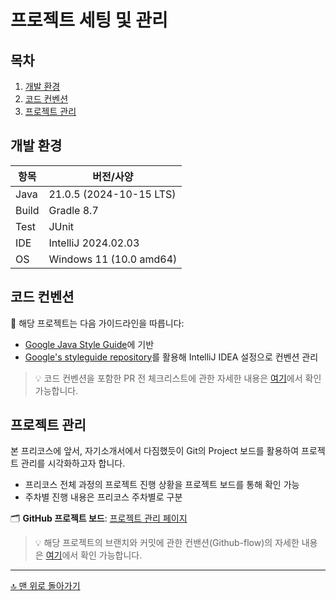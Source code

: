 # 프로젝트 세팅 및 관리

## 목차

1. [개발 환경](#개발-환경)
2. [코드 컨벤션](#코드-컨벤션)
3. [프로젝트 관리](#프로젝트-관리)

## 개발 환경

| 항목    | 버전/사양                   |
|-------|-------------------------|
| Java  | 21.0.5 (2024-10-15 LTS) |
| Build | Gradle 8.7              |
| Test  | JUnit                   |
| IDE   | IntelliJ 2024.02.03     |
| OS    | Windows 11 (10.0 amd64) |

## 코드 컨벤션

📘 해당 프로젝트는 다음 가이드라인을 따릅니다:

- [Google Java Style Guide](https://google.github.io/styleguide/javaguide.html)에 기반
- [Google's styleguide repository](https://github.com/google/styleguide)를 활용해 IntelliJ IDEA 설정으로 컨벤션 관리

> 💡 코드 컨벤션을 포함한 PR 전 체크리스트에 관한 자세한
> 내용은 [여기](https://www.notion.so/wodnd0131/PR-11fa589c33f28029b472c758966453a9?pvs=4)에서 확인 가능합니다.

## 프로젝트 관리

본 프리코스에 앞서, 자기소개서에서 다짐했듯이 Git의 Project 보드를 활용하여 프로젝트 관리를 시각화하고자 합니다.

- 프리코스 전체 과정의 프로젝트 진행 상황을 프로젝트 보드를 통해 확인 가능
- 주차별 진행 내용은 프리코스 주차별로 구분

🗂️ **GitHub 프로젝트 보드**: [프로젝트 관리 페이지](https://github.com/users/wodnd0131/projects/1)
> 💡 해당 프로젝트의 브랜치와 커밋에 관한 컨밴션(Github-flow)의 자세한
> 내용은 [여기](https://www.notion.so/wodnd0131/Github-Flow-121a589c33f280ff8100d7259095a2a9?pvs=4)에서 확인 가능합니다.



---

[🔝 맨 위로 돌아가기](#프로젝트-세팅-및-관리)